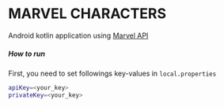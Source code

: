 # MARVEL CHARACTERS

Android kotlin application using [Marvel API](https://developer.marvel.com/docs)

##### How to run
First, you need to set followings key-values in `local.properties` 
```sh
apiKey=<your_key>
privateKey=<your_key>
```
